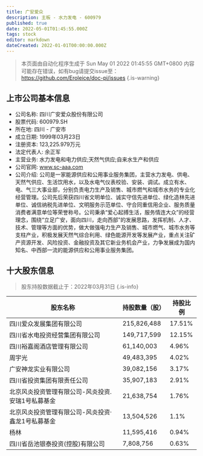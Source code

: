 ```yaml
---
title: 广安爱众
description: 主板 - 水力发电 - 600979
published: true
date: 2022-05-01T01:45:55.000Z
tags: stock
editor: markdown
dateCreated: 2022-01-01T00:00:00.000Z
---
```


> 本页面由自动化程序生成于 Sun May 01 2022 01:45:55 GMT+0800
> 内容可能存在错误，如有bug请提交issue至：https://github.com/Eroleice/doc-pi/issues
{.is-warning}

## 上市公司基本信息
- 公司名称: 四川广安爱众股份有限公司
- 股票代码: 600979.SH
- 所在地: 四川 - 广安市
- 成立日期: 1999年03月23日
- 注册资本: 123,225.979万元
- 法定代表人: 余正军
- 主营业务: 水力发电和电力供应;天然气供应;自来水生产和供应
- 公司官网: www.sc-aaa.com
- 公司介绍: 公司是一家能源供应和公用事业服务集团，主营水力发电、供电、天然气供应、生活饮用水，以及水电气仪表校验、安装、调试。成立有水、电、气三大事业部，分别负责电力生产及销售、城市燃气和城市水务的专业化经营管理。公司先后荣获四川省文明单位、诚实守信先进单位、绿化造林先进单位、诚信纳税先进单位、文明服务示范单位、守合同重信用企业、服务质量消费者满意单位等荣誉称号。公司秉承“爱心起搏生活，服务情连大众”的经营理念，围绕“立足广安，面向四川，走向西部”的发展思路，发挥机制、人才、技术、管理等方面的优势，做大做强电力生产及销售、城市燃气、城市水务等支柱产业，积极发展天然气综合利用、绿色能源开发等发展产业，重点关注矿产资源开发、风险投资、金融投资及其它新业务机会产业，力争发展成为国内知名、中西部一流的能源供应和公用事业服务集团。


## 十大股东信息
> 股东持股数据截止于：2022年03月31日
{.is-info}

| 股东名称 | 持股数量（股） | 持股比例 |
| --- | --- | --- |
| 四川爱众发展集团有限公司 | 215,826,488 | 17.51% |
| 四川省水电投资经营集团有限公司 | 149,717,599 | 12.15% |
| 四川裕嘉阁酒店管理有限公司 | 61,140,003 | 4.96% |
| 周宇光 | 49,483,395 | 4.02% |
| 广安神龙实业有限公司 | 39,082,156 | 3.17% |
| 四川省投资集团有限责任公司 | 35,907,183 | 2.91% |
| 北京风炎投资管理有限公司-风炎投资.安瑞1号私募基金 | 21,638,754 | 1.76% |
| 北京风炎投资管理有限公司-风炎投资·鑫龙1号私募基金 | 13,504,526 | 1.1% |
| 杨林 | 11,595,416 | 0.94% |
| 四川省岳池银泰投资(控股)有限公司 | 7,808,756 | 0.63% |





